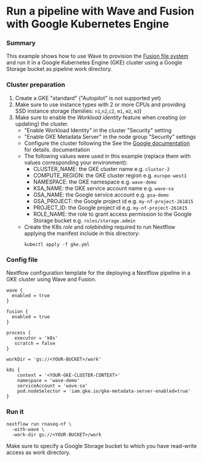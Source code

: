 # Run a pipeline with Wave and Fusion with Google Kubernetes Engine

### Summary 

This example shows how to use Wave to provision the [Fusion file system](https://www.nextflow.io/docs/latest/fusion.html) and run it in a Google Kubernetes Engine (GKE) cluster using a Google Storage bucket as pipeline work directory.

### Cluster preparation

1. Create a GKE "standard" ("Autopilot" is not supported yet)
2. Make sure to use instance types with 2 or more CPUs and providing SSD instance storage (families: `n1`,`n2`,`c2`, `m1`, `m2`, `m3`)
3. Make sure to enable the *Workload identity* feature when creating (or updating) the cluster. 
   - "Enable Workload Identity" in the cluster "Security" setting 
   - "Enable GKE Metadata Server" in the node group "Security" settings
   - Configure the cluster following the See the [Google documentation](https://cloud.google.com/kubernetes-engine/docs/how-to/workload-identity#kubectl) for details. documentation
    - The following values were used in this example (replace them with values corresponding your environment):
      - CLUSTER_NAME: the GKE cluster name e.g. `cluster-2`
      - COMPUTE_REGION: the GKE cluster region e.g. `europe-west1`
      - NAMESPACE: the GKE namespace e.g. `wave-demo`
      - KSA_NAME: the GKE service account name e.g. `wave-sa`
      - GSA_NAME: the Google service account e.g. `gsa-demo`
      - GSA_PROJECT: the Google project id e.g.  `my-nf-project-261815`
      - PROJECT_ID: the Google project id e.g. `my-nf-project-261815`
      - ROLE_NAME: the role to grant access permission to the Google Storage bucket e.g. `roles/storage.admin`
    - Create the K8s *role* and *rolebinding* required to run Nextflow applying the manifest include in this directory: 
      ```
      kubectl apply -f gke.yml
      ``` 

### Config file 

Nextflow configuration template for the deploying a Nextflow pipeline in a GKE cluster using Wave and Fusion.

```
wave {
  enabled = true
}

fusion {
  enabled = true
}

process {
   executor = 'k8s'
   scratch = false
}

workDir = 'gs://<YOUR-BUCKET>/work'

k8s {
    context = '<YOUR-GKE-CLUSTER-CONTEXT>'
    namespace = 'wave-demo'
    serviceAccount = 'wave-sa'
    pod.nodeSelector = 'iam.gke.io/gke-metadata-server-enabled=true'
}
```

### Run it 

```
nextflow run rnaseq-nf \
  -with-wave \
  -work-dir gs://<YOUR-BUCKET>/work
```

Make sure to specify a Google Storage bucket to which you have read-write access as work directory. 

